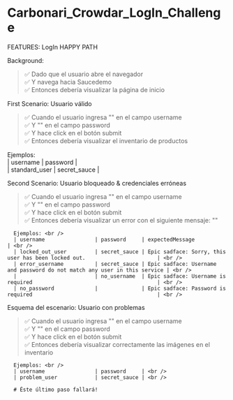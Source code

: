 # Carbonari_Crowdar_LogIn_Challenge

FEATURES: LogIn HAPPY PATH

Background:
> ✅ Dado que el usuario abre el navegador <br />
✅ Y navega hacia Saucedemo <br />
✅ Entonces debería visualizar la página de inicio <br />

First Scenario: Usuario válido
> ✅ Cuando el usuario ingresa "<username>" en el campo username <br />
✅ Y "<password>" en el campo password <br />
✅ Y hace click en el botón submit <br />
✅ Entonces debería visualizar el inventario de productos <br />

   Ejemplos: <br />
      | username                | password     | <br />
      | standard_user           | secret_sauce | <br />

Second Scenario: Usuario bloqueado & credenciales erróneas
> ✅ Cuando el usuario ingresa "<username>" en el campo username <br />
✅ Y "<password>" en el campo password <br />
✅ Y hace click en el botón submit <br />
✅ Entonces debería visualizar un error con el siguiente mensaje: "<expectedMessage>" <br />

      Ejemplos: <br />
      | username                | password     | expectedMessage                                                           | <br />
      | locked_out_user         | secret_sauce | Epic sadface: Sorry, this user has been locked out.                       | <br />
      | error_username          | secret_sauce | Epic sadface: Username and password do not match any user in this service | <br />
      |                         | no_username  | Epic sadface: Username is required                                        | <br />
      | no_password             |              | Epic sadface: Password is required                                        | <br />
      
Esquema del escenario: Usuario con problemas
> ✅ Cuando el usuario ingresa "<username>" en el campo username <br />
✅ Y "<password>" en el campo password <br />
✅ Y hace click en el botón submit <br />
✅ Entonces debería visualizar correctamente las imágenes en el inventario <br />

      Ejemplos: <br />
      | username                | password     | <br />
      | problem_user            | secret_sauce | <br />

      # Éste último paso fallará!
